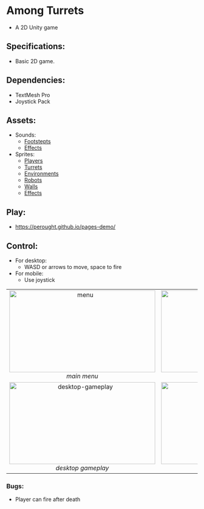 # Among Turrets
* A 2D Unity game
## Specifications: ##
* Basic 2D game.
## Dependencies: ##
* TextMesh Pro
* Joystick Pack
## Assets: ##
* Sounds:
  * [Footstepts](https://www.kenney.nl/assets?q=audio)
  * [Effects](https://harvey656.itch.io/8-bit-game-sound-effects-collection)
* Sprites:
  * [Players](https://rgsdev.itch.io/animated-pixel-art-shooter-character-and-zombie)
  * [Turrets](https://f0x0ne.itch.io/2d-sci-fi-turret-pack)
  * [Environments](https://v-ktor.itch.io/32x32-rpg-tilesets)
  * [Robots](https://0x72.itch.io/16x16-robot-tileset)
  * [Walls](https://jakeyb.itch.io/steel-16x16-tileset)
  * [Effects](https://ansimuz.itch.io/warped-caves)
## Play: ##
* https://perought.github.io/pages-demo/
## Control: ##
* For desktop: 
  * WASD or arrows to move, space to fire
* For mobile:
  * Use joystick

<table>
    <tr>
        <td align="center">
            <img src="https://github.com/perought/among-turrets/blob/master/test/menu.jpg" alt="menu" width="384" height="216">
            <br/>
            <i> main menu <i>
        </td>
        <td align="center">
            <img src="https://github.com/perought/among-turrets/blob/master/test/dialogue.jpg" alt="dialogue" width="384" height="216">
            <br/>
            <i> dialogue <i>
        </td>
    </tr>
    <tr>
        <td align="center">
            <img src="https://github.com/perought/among-turrets/blob/master/test/desktop-gameplay.jpg" alt="desktop-gameplay" width="384" height="216">
            <br/>
            <i> desktop gameplay <i>
        </td>
        <td align="center">
            <img src="https://github.com/perought/among-turrets/blob/master/test/mobile-gameplay.jpg" alt="mobile-gameplay" width="384" height="216">
            <br/>
            <i> mobile gameplay <i>
        </td>
    </tr>
</table>

### Bugs: ###
* Player can fire after death
